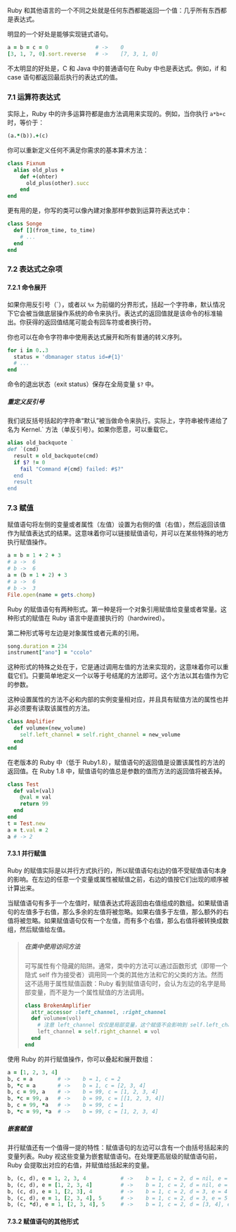 Ruby 和其他语言的一个不同之处就是任何东西都能返回一个值：几乎所有东西都是表达式。

明显的一个好处是能够实现链式语句。

```ruby
a = b = c = 0				# ->	0
[3, 1, 7, 0].sort.reverse	# ->	[7, 3, 1, 0]
```

不太明显的好处是，C 和 Java 中的普通语句在 Ruby 中也是表达式。例如，if 和 case 语句都返回最后执行的表达式的值。

### 7.1 运算符表达式

实际上，Ruby 中的许多运算符都是由方法调用来实现的。例如，当你执行 `a*b+c` 时，等价于：

```ruby
(a.*(b)).+(c)
```

你可以重新定义任何不满足你需求的基本算术方法：

```ruby
class Fixnum
  alias old_plus +
    def +(ohter)
      old_plus(other).succ
    end
end
```

更有用的是，你写的类可以像內建对象那样参数到运算符表达式中：

```ruby
class Songe
  def [](from_time, to_time)
    # ...
  end
end
```

### 7.2 表达式之杂项

#### 7.2.1 命令展开

如果你用反引号（\`），或者以 `%x` 为前缀的分界形式，括起一个字符串，默认情况下它会被当做底层操作系统的命令来执行。表达式的返回值就是该命令的标准输出。你获得的返回值结尾可能会有回车符或者换行符。

你也可以在命令字符串中使用表达式展开和所有普通的转义序列。

```ruby
for i in 0..3
  status = 'dbmanager status id=#{1}'
  # ...
end
```

命令的退出状态（exit status）保存在全局变量 `$?` 中。

##### 重定义反引号

我们说反括号括起的字符串“默认”被当做命令来执行。实际上，字符串被传递给了名为 Kernel.\` 方法（单反引号）。如果你愿意，可以重载它。

```ruby
alias old_backquote `
def `(cmd)
  result = old_backquote(cmd)
  if $? != 0
    fail "Command #{cmd} failed: #$?"
  end
  result
end
```

### 7.3 赋值

赋值语句将左侧的变量或者属性（左值）设置为右侧的值（右值），然后返回该值作为赋值表达式的结果。这意味着你可以链接赋值语句，并可以在某些特殊的地方执行赋值操作。

```ruby
a = b = 1 + 2 + 3
# a ->	6
# b	->	6
a = (b = 1 + 2) + 3
# a ->	6
# b ->	3
File.open(name = gets.chomp)
```

Ruby 的赋值语句有两种形式。第一种是将一个对象引用赋值给变量或者常量。这种形式的赋值在 Ruby 语言中是直接执行的（hardwired）。

第二种形式等号左边是对象属性或者元素的引用。

```ruby
song.duration = 234
instrument["ano"] = "ccolo"
```

这种形式的特殊之处在于，它是通过调用左值的方法来实现的，这意味着你可以重载它们。只要简单地定义一个以等于号结尾的方法即可。这个方法以其右值作为它的参数。

这种设置属性的方法不必和内部的实例变量相对应，并且具有赋值方法的属性也并非必须要有读取该属性的方法。

```ruby
class Amplifier
  def volume=(new_volume)
    self.left_channel = self.right_channel = new_volume
  end
end
```

在老版本的 Ruby 中（低于 Ruby1.8），赋值语句的返回值是设置该属性的方法的返回值。在 Ruby 1.8 中，赋值语句的值总是参数的值而方法的返回值将被丢掉。

```ruby
class Test
  def val=(val)
    @val = val
    return 99
  end
end
t = Test.new
a = t.val = 2
a # -> 2
```

#### 7.3.1 并行赋值

Ruby 的赋值实际是以并行方式执行的，所以赋值语句右边的值不受赋值语句本身的影响。在左边的任意一个变量或属性被赋值之前，右边的值按它们出现的顺序被计算出来。

当赋值语句有多于一个左值时，赋值表达式将返回由右值组成的数组。如果赋值语句的左值多于右值，那么多余的左值将被忽略。如果右值多于左值，那么额外的右值将被忽略。如果赋值语句仅有一个左值，而有多个右值，那么右值将被转换成数组，然后赋值给左值。

>   ##### 在类中使用访问方法
>
>   可写属性有个隐藏的陷阱。通常，类中的方法可以通过函数形式（即带一个隐式 self 作为接受者）调用同一个类的其他方法和它的父类的方法。然而这不适用于属性赋值函数：Ruby 看到赋值语句时，会认为左边的名字是局部变量，而不是为一个属性赋值的方法调用。
>
>   ```ruby
>   class BrokenAmplifier
>     attr_accessor :left_channel, :right_channel
>     def volume=(vol)
>       # 注意 left_channel 仅仅是局部变量，这个赋值不会影响到 self.left_channel
>       left_channel = self.right_channel = vol
>     end
>   end
>   ```

使用 Ruby 的并行赋值操作，你可以叠起和展开数组：

```ruby
a = [1, 2, 3, 4]
b, c = a		# ->	b = 1, c = 2
b, *c = a		# ->	b = 1, c = [2, 3, 4]
b, c = 99, a	# ->	b = 99, c = [1, 2, 3, 4]
b, *c = 99, a	# ->	b = 99, c = [[1, 2, 3, 4]]
b, c = 99, *a	# ->	b = 99, c = 1
b, *c = 99, *a	# ->	b = 99, c = [1, 2, 3, 4]
```

##### 嵌套赋值

并行赋值还有一个值得一提的特性：赋值语句的左边可以含有一个由括号括起来的变量列表。Ruby 视这些变量为嵌套赋值语句。在处理更高层级的赋值语句前，Ruby 会提取出对应的右值，并赋值给括起来的变量。

```ruby
b, (c, d), e = 1, 2, 3, 4			# ->	b = 1, c = 2, d = nil, e = 3
b, (c, d), e = [1, 2, 3, 4]			# ->	b = 1, c = 2, d = nil, e = 3
b, (c, d), e = 1, [2, 3], 4			# ->	b = 1, c = 2, d = 3, e = 4
b, (c, d), e = 1, [2, 3, 4], 5		# ->	b = 1, c = 2, d = 3, e = 5
b, (c, *d), e = 1, [2, 3, 4], 5		# ->	b = 1, c = 2, d = [3, 4], e = 5
```

#### 7.3.2 赋值语句的其他形式

